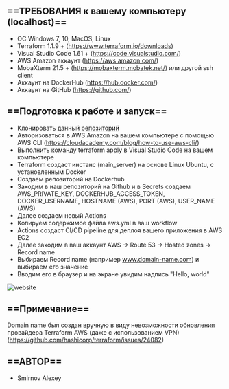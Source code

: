 ## ==ТРЕБОВАНИЯ к вашему компьютеру (localhost)==
- ОС Windows 7, 10, MacOS, Linux
- Terraform 1.1.9 + (https://www.terraform.io/downloads)
- Visual Studio Code 1.61 + (https://code.visualstudio.com/)
- AWS Amazon аккаунт (https://aws.amazon.com/)
- MobaXterm 21.5 + (https://mobaxterm.mobatek.net/) или другой ssh client
- Аккаунт на DockerHub (https://hub.docker.com/)
- Аккаунт на GitHub (https://github.com/)
## ==Подготовка к работе и запуск==
- Клонировать данный [репозиторий](https://github.com/mastermole0310/CI-CD-pipeline-for-website-using-AWS-EC2-and-Github-Actions)
- Авторизоваться в AWS Amazon на вашем компьютере с помощью AWS CLI (https://cloudacademy.com/blog/how-to-use-aws-cli/)
- Выполнить команду terraform apply в Visual Studio Code на вашем компьютере
- Terraform создаст инстанс (main_server) на основе Linux Ubuntu, с установленным Docker
- Создаем репозиторий на Dockerhub
- Заходим в наш репозиторий на Github и в Secrets создаем AWS_PRIVATE_KEY, DOCKERHUB_ACCESS_TOKEN, DOCKER_USERNAME, HOSTNAME (AWS), PORT (AWS), USER_NAME (AWS)
- Далее создаем новый Actions
- Копируем содержимое файла aws.yml в ваш workflow
- Actions создаст CI/CD pipeline для деплоя вашего приложения в AWS EC2
- Далее заходим в ваш аккаунт AWS → Route 53 → Hosted zones → Record name
- Выбираем Record name (например www.domain-name.com) и выбираем его значение
- Вводим его в браузер и на экране увидим надпись "Hello, world"

![website](https://user-images.githubusercontent.com/95876810/183314382-89fa82c0-ba2a-466c-87d0-b8204ce8254d.jpg)

## ==Примечание==
Domain name был создан вручную  в виду невозможности обновления провайдера Terraform AWS (даже с использованием VPN) (https://github.com/hashicorp/terraform/issues/24082)
## ==АВТОР==
- Smirnov Alexey
